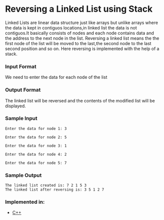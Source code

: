 # Reversing a Linked List using Stack

Linked Lists are linear data structure just like arrays but unlike arrays where the data is kept in contiguos locations,in linked list
the data is not contiguos.It basically consists of nodes and each node contains data and the address to the next node in the list.
Reversing a linked list means the the first node of the list will be moved to the last,the second node to the last second position and so on.
Here reversing is implemented with the help of a stack.

### Input Format

We need to enter the data for each node of the list

### Output Format

The linked list will be reversed and the contents of the modified list will be displayed.

### Sample Input

```
Enter the data for node 1: 3

Enter the data for node 2: 5

Enter the data for node 3: 1

Enter the data for node 4: 2

Enter the data for node 5: 7
```

### Sample Output

```
The linked list created is: 7 2 1 5 3
The linked list after reversing is: 3 5 1 2 7

```

### Implemented in:

- [C++](https://github.com)